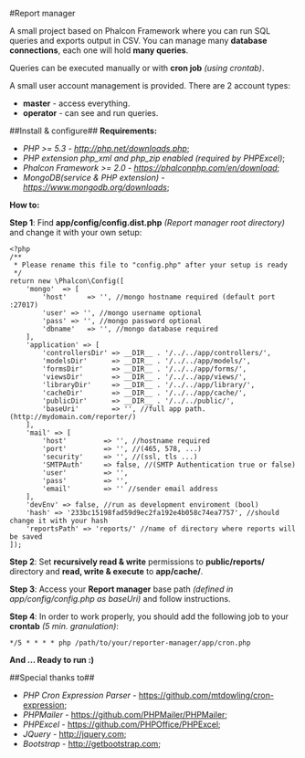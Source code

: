 #Report manager

A small project based on Phalcon Framework where you can run SQL queries and exports output in CSV.
You can manage many **database connections**, each one will hold **many queries**.

Queries can be executed manually or with **cron job** *(using crontab)*. 

A small user account management is provided. There are 2 account types:
- **master** - access everything.  
- **operator**  - can see and run queries.


##Install & configure##
**Requirements:**
  - *PHP >= 5.3 - http://php.net/downloads.php*;
  - *PHP extension php_xml and php_zip enabled (required by PHPExcel)*;
  - *Phalcon Framework >= 2.0 - https://phalconphp.com/en/download*; 
  - *MongoDB(service & PHP extension) - https://www.mongodb.org/downloads*;

**How to:**

**Step 1**: Find **app/config/config.dist.php** *(Report manager root directory)* and change it with your own setup:
```
<?php
/**
 * Please rename this file to "config.php" after your setup is ready
 */
return new \Phalcon\Config([
    'mongo'  => [
        'host'     => '', //mongo hostname required (default port :27017)
        'user' => '', //mongo username optional
        'pass' => '', //mongo password optional
        'dbname'   => '', //mongo database required
    ],
    'application' => [
        'controllersDir' => __DIR__ . '/../../app/controllers/',
        'modelsDir'      => __DIR__ . '/../../app/models/',
        'formsDir'       => __DIR__ . '/../../app/forms/',
        'viewsDir'       => __DIR__ . '/../../app/views/',
        'libraryDir'     => __DIR__ . '/../../app/library/',
        'cacheDir'       => __DIR__ . '/../../app/cache/',
        'publicDir'      => __DIR__ . '/../../public/',
        'baseUri'        => '', //full app path. (http://mydomain.com/reporter/)
    ],
    'mail' => [
        'host'         => '', //hostname required
        'port'         => '', //(465, 578, ...)
        'security'     => '', //(ssl, tls ...)
        'SMTPAuth'     => false, //(SMTP Authentication true or false)
        'user'         => '',
        'pass'         => '',
        'email'        => '' //sender email address
    ],
    'devEnv' => false, //run as development enviroment (bool)
    'hash' => '233bc15198fad59d9ec2fa192e4b058c74ea7757', //should change it with your hash
    'reportsPath' => 'reports/' //name of directory where reports will be saved
]);
```

**Step 2**: Set **recursively read & write** permissions to **public/reports/** directory and **read, write & execute** to **app/cache/**.

**Step 3**: Access your **Report manager** base path *(defined in app/config/config.php as baseUri)* and follow instructions. 

**Step 4**: In order to work properly, you should add the following job to your **crontab** *(5 min. granulation)*: 
```
*/5 * * * * php /path/to/your/reporter-manager/app/cron.php
```
**And ... Ready to run :)**

##Special thanks to##
- *PHP Cron Expression Parser* - https://github.com/mtdowling/cron-expression;
- *PHPMailer* - https://github.com/PHPMailer/PHPMailer;
- *PHPExcel* - https://github.com/PHPOffice/PHPExcel;
- *JQuery* - http://jquery.com;
- *Bootstrap* - http://getbootstrap.com;
   

